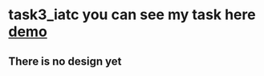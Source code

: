 # task3_iatc you can see my task here [demo](https://fidan-ismayilova.github.io/Guess-the-letter-Game/) 
## There is no design yet
